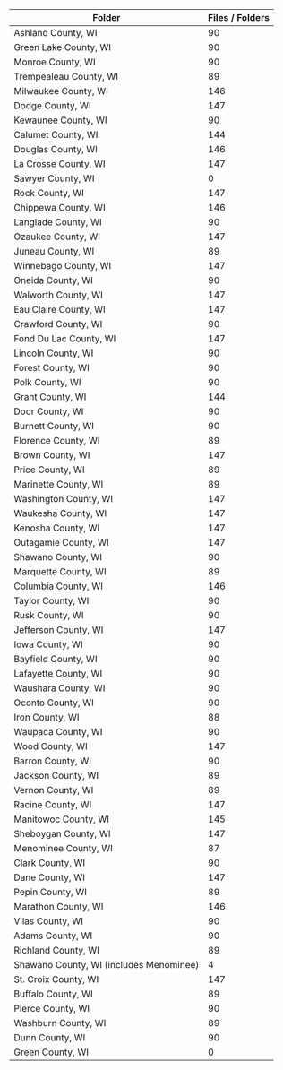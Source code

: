 | Folder                                  |   Files / Folders |
|-----------------------------------------|-------------------|
| Ashland County, WI                      |                90 |
| Green Lake County, WI                   |                90 |
| Monroe County, WI                       |                90 |
| Trempealeau County, WI                  |                89 |
| Milwaukee County, WI                    |               146 |
| Dodge County, WI                        |               147 |
| Kewaunee County, WI                     |                90 |
| Calumet County, WI                      |               144 |
| Douglas County, WI                      |               146 |
| La Crosse County, WI                    |               147 |
| Sawyer County, WI                       |                 0 |
| Rock County, WI                         |               147 |
| Chippewa County, WI                     |               146 |
| Langlade County, WI                     |                90 |
| Ozaukee County, WI                      |               147 |
| Juneau County, WI                       |                89 |
| Winnebago County, WI                    |               147 |
| Oneida County, WI                       |                90 |
| Walworth County, WI                     |               147 |
| Eau Claire County, WI                   |               147 |
| Crawford County, WI                     |                90 |
| Fond Du Lac County, WI                  |               147 |
| Lincoln County, WI                      |                90 |
| Forest County, WI                       |                90 |
| Polk County, WI                         |                90 |
| Grant County, WI                        |               144 |
| Door County, WI                         |                90 |
| Burnett County, WI                      |                90 |
| Florence County, WI                     |                89 |
| Brown County, WI                        |               147 |
| Price County, WI                        |                89 |
| Marinette County, WI                    |                89 |
| Washington County, WI                   |               147 |
| Waukesha County, WI                     |               147 |
| Kenosha County, WI                      |               147 |
| Outagamie County, WI                    |               147 |
| Shawano County, WI                      |                90 |
| Marquette County, WI                    |                89 |
| Columbia County, WI                     |               146 |
| Taylor County, WI                       |                90 |
| Rusk County, WI                         |                90 |
| Jefferson County, WI                    |               147 |
| Iowa County, WI                         |                90 |
| Bayfield County, WI                     |                90 |
| Lafayette County, WI                    |                90 |
| Waushara County, WI                     |                90 |
| Oconto County, WI                       |                90 |
| Iron County, WI                         |                88 |
| Waupaca County, WI                      |                90 |
| Wood County, WI                         |               147 |
| Barron County, WI                       |                90 |
| Jackson County, WI                      |                89 |
| Vernon County, WI                       |                89 |
| Racine County, WI                       |               147 |
| Manitowoc County, WI                    |               145 |
| Sheboygan County, WI                    |               147 |
| Menominee County, WI                    |                87 |
| Clark County, WI                        |                90 |
| Dane County, WI                         |               147 |
| Pepin County, WI                        |                89 |
| Marathon County, WI                     |               146 |
| Vilas County, WI                        |                90 |
| Adams County, WI                        |                90 |
| Richland County, WI                     |                89 |
| Shawano County, WI (includes Menominee) |                 4 |
| St. Croix County, WI                    |               147 |
| Buffalo County, WI                      |                89 |
| Pierce County, WI                       |                90 |
| Washburn County, WI                     |                89 |
| Dunn County, WI                         |                90 |
| Green County, WI                        |                 0 |